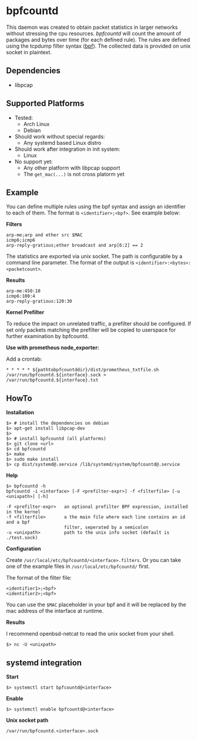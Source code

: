 # bpfcountd

This daemon was created to obtain packet statistics in larger networks
without stressing the cpu resources. *bpfcountd* will count the amount of
packages and bytes over time (for each defined rule).  The rules are defined
using the tcpdump filter syntax ([bpf](https://en.wikipedia.org/wiki/Berkeley_Packet_Filter)).
The collected data is provided on unix socket in plaintext.


## Dependencies

* libpcap


## Supported Platforms

* Tested:
    * Arch Linux
    * Debian
* Should work without special regards:
    * Any systemd based Linux distro
* Should work after integration in init system:
    * Linux
* No support yet:
    * Any other platform with libpcap support
    * The ```get_mac(...)``` is not cross platorm yet


## Example

You can define multiple rules using the bpf syntax and assign an
identifier to each of them. The format is ```<identifier>;<bpf>```.
See example below:

**Filters**

```
arp-me;arp and ether src $MAC
icmp6;icmp6
arp-reply-gratious;ether broadcast and arp[6:2] == 2
```

The statistics are exported via unix socket. The path is configurable by a
command line parameter. The format of the output is ```<identifier>:<bytes>:<packetcount>```.

**Results**

```
arp-me:450:10
icmp6:100:4
arp-reply-gratious:120:30
```

**Kernel Prefilter**

To reduce the impact on unrelated traffic, a prefilter should be configured.
If set only packets matching the prefilter will be copied to userspace for
further examination by bpfcountd.

**Use with prometheus node_exporter:**

Add a crontab:
```
* * * * * ${pathtobpfcountddir}/dist/prometheus_txtfile.sh /var/run/bpfcountd.${interface}.sock > /var/run/bpfcountd.${interface}.txt
```

## HowTo

**Installation**

``` shell
$> # install the dependencies on debian
$> apt-get install libpcap-dev
$>
$> # install bpfcountd (all platforms)
$> git clone <url>
$> cd bpfcountd
$> make
$> sudo make install
$> cp dist/systemd@.service /lib/systemd/system/bpfcountd@.service
```

**Help**

``` shell
$> bpfcountd -h
bpfcountd -i <interface> [-F <prefilter-expr>] -f <filterfile> [-u <unixpath>] [-h]

-F <prefilter-expr>   an optional prefilter BPF expression, installed in the kernel
-f <filterfile>       a the main file where each line contains an id and a bpf
                      filter, seperated by a semicolon
-u <unixpath>         path to the unix info socket (default is ./test.sock)
```

**Configuration**

Create ```/usr/local/etc/bpfcountd/<interface>.filters```. Or you can take
one of the example files in ```/usr/local/etc/bpfcountd/``` first.

The format of the filter file:
```
<identifier1>;<bpf>
<identifier2>;<bpf>
```

You can use the ```$MAC``` placeholder in your bpf and it will be
replaced by the mac address of the interface at runtime.

**Results**

I recommend openbsd-netcat to read the unix socket from your shell.

``` shell
$> nc -U <unixpath>
```

## systemd integration

**Start**

``` shell
$> systemctl start bpfcountd@<interface>
```

**Enable**

``` shell
$> systemctl enable bpfcountd@<interface>
```

**Unix socket path**

```
/var/run/bpfcountd.<interface>.sock
```
